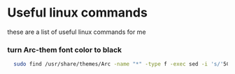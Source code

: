 # Useful linux commands 

these are a list of useful linux commands  for me

### turn Arc-them font color to black

```bash
  sudo find /usr/share/themes/Arc -name "*" -type f -exec sed -i 's/'5C616C'/'000000'/gI' {}  \;
```


